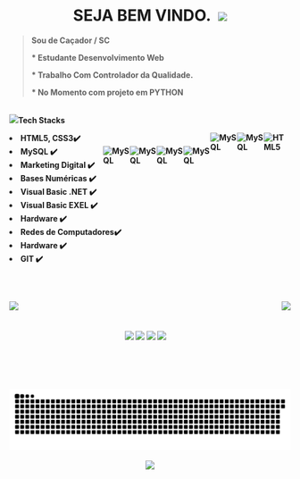 

<div>
  <h1 ALIGN="center" SOU RUDI COMERLATO <p> SEJA BEM VINDO.
    <img data-canonical-src="https://img.icons8.com/fluency/48/000000/party-baloons.png"/>
    <img src="https://img.icons8.com/color/50/000000/code-fork--v1.png"/>
     </h1>
    
   <div>

 ><strong>Sou de Caçador / SC<p> * Estudante Desenvolvimento Web <p>* Trabalho Com Controlador da Qualidade. <p>* No Momento com projeto em PYTHON </div>

  <p><br>          
<img align="LIGHT"  src="https://img.icons8.com/cute-clipart/64/000000/information.png"/>Tech Stacks

<li>HTML5, CSS3✔️ <img align="right" alt="HTML5" height="48" width="48" src=
 "https://img.icons8.com/external-flaticons-lineal-color-flat-icons/64/000000/external-stock-exchange-app-accounting-flaticons-lineal-color-flat-icons.png"/>
<img align="right" alt="MySQL" height="48" width="48" src="https://img.icons8.com/stickers/100/000000/thin-client.png"/>
<img align="right" alt="MySQL" height="48" width="48" src="https://img.icons8.com/fluency/144/000000/visual-studio.png"/></li>


  <img align="right" alt="MySQL" height="48" width="48" src="https://img.icons8.com/color/48/000000/base-64.png"/>             
   <img align="right" alt="MySQL" height="48" width="48" src="https://img.icons8.com/external-flaticons-lineal-color-flat-icons/64/000000/external-stock-exchange-app-accounting-flaticons-lineal-color-flat-icons.png"/>    
<img align="right" alt="MySQL" height="48" width="48" src="https://img.icons8.com/fluency/240/000000/mysql-logo.png"/>
<img align="right" alt="MySQL" height="48" width="48" src= "https://img.icons8.com/color/144/000000/html-5--v1.png"valign="left"/>

<li> MySQL               ✔️
<li>Marketing Digital    ✔️ 
<li>Bases Numéricas      ✔️
<li>Visual Basic .NET    ✔️
<li>Visual Basic EXEL    ✔️
<li>Hardware             ✔️
<li>Redes de Computadores✔️
<li>Hardware             ✔️
 <li>GIT                 ✔️ 
      
<br><br>
 <div>
  <a href="https://github.com/RUDICOMERLATO">
  <img height="156em" src="https://github-readme-stats.vercel.app/api?username=RUDICOMERLATO&show_icons=true&theme=react&include_all_commits=true&count_private=true"/>
  <img height="156em" align="right" src="https://github-readme-stats.vercel.app/api/top-langs/?username=RUDICOMERLATO&layout=compact&langs_count=12&theme=react"/>
</div>
<div align="center" valign="right"><br>
  
  

 
</div><br>

<div align="center">
  <a href="https://www.youtube.com/channel/UCViaNBT0SIeiVnZSEEtIfjw?sub_confirmation=1" target="_blank"><img src="https://img.shields.io/badge/YouTube-FF0000?style=for-the-badge&logo=youtube&logoColor=white" target="_blank"></a>
  <a href="https://www.instagram.com/rudicomerlato/" target="_blank"><img src="https://img.shields.io/badge/-Instagram-%23E4405F?style=for-the-badge&logo=instagram&logoColor=white" target="_blank"></a>
  <a href="https://www.linkedin.com/in/rudicomerlato/" target="_blank"><img src="https://img.shields.io/badge/-LinkedIn-%230077B5?style=for-the-badge&logo=linkedin&logoColor=white" target="_blank"></a> 
  <a href="mailto:Rudicomerlato@gmail.com"><img src="https://img.shields.io/badge/-Gmail-%23333?style=for-the-badge&logo=gmail&logoColor=white" target="_blank"></a>
</div>

<div align="center">

  ![Snake animation](https://github.com/RUDICOMERLATO/RUDICOMERLATO/blob/main/ANIMA%C3%87%C3%83O.svg)
  
<a href="http://weavesilk.com/" target="_blank"><img align="center" src="https://camo.githubusercontent.com/dcf46f089c552f989ec07a9af8cdb54116fcce1f1bc327d3a652b7b6ff782852/68747470733a2f2f6d656469612e67697068792e636f6d2f6d656469612f3166686a3246573036363156334e62324d652f67697068792e676966" width="50" data-canonical-src="https://media.giphy.com/media/1fhj2FW0661V3Nb2Me/giphy.gif" style="max-width: 100%;">
  



